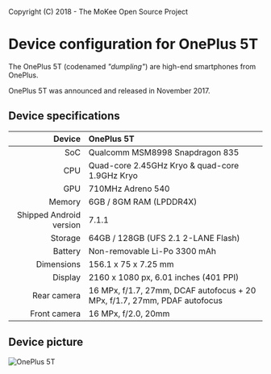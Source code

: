 Copyright (C) 2018 - The MoKee Open Source Project

Device configuration for OnePlus 5T
==============

The OnePlus 5T (codenamed _"dumpling"_) are high-end smartphones from OnePlus.

OnePlus 5T was announced and released in November 2017.

## Device specifications

| Device       | OnePlus 5T                                      |
| -----------: | :---------------------------------------------- |
| SoC          | Qualcomm MSM8998 Snapdragon 835                 |
| CPU          | Quad-core 2.45GHz Kryo & quad-core 1.9GHz Kryo  |
| GPU          | 710MHz Adreno 540                               |
| Memory       | 6GB / 8GM RAM (LPDDR4X)                         |
| Shipped Android version | 7.1.1                                |
| Storage      | 64GB / 128GB (UFS 2.1 2-LANE Flash)             |
| Battery      | Non-removable Li-Po 3300 mAh                    |
| Dimensions   | 156.1 x 75 x 7.25 mm                            |
| Display      | 2160 x 1080 px, 6.01 inches (401 PPI)           |
| Rear camera  | 16 MPx, f/1.7, 27mm, DCAF autofocus + 20 MPx, f/1.7, 27mm, PDAF autofocus |
| Front camera | 16 MPx, f/2.0, 20mm                             |

## Device picture

![OnePlus 5T](http://image01.oneplus.cn/ebp/201712/14/1060/61e4ece6806971b64e33bccaf6ac2ef1.png "OnePlus 5T in red")
